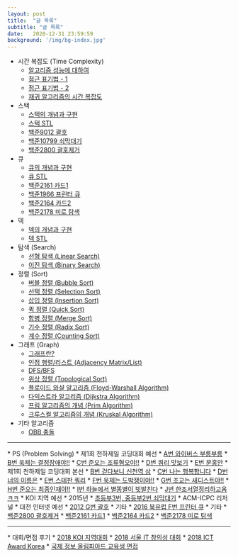 ```yaml
---
layout: post
title:  "글 목록"
subtitle: "글 목록"
date:   2020-12-31 23:59:59
background: '/img/bg-index.jpg'
---
```


* 시간 복잡도 (Time Complexity)
  * <a href = "https://justicehui.github.io/2018/03/04/%EC%8B%9C%EA%B0%84%EB%B3%B5%EC%9E%A1%EB%8F%841.html">알고리즘 성능에 대하여</a>
  * <a href = "https://justicehui.github.io/2018/03/09/%EC%8B%9C%EA%B0%84%EB%B3%B5%EC%9E%A1%EB%8F%842.html">점근 표기법 - 1</a>
  * <a href = "https://justicehui.github.io/2018/03/10/%EC%8B%9C%EA%B0%84%EB%B3%B5%EC%9E%A1%EB%8F%843.html">점근 표기법 - 2</a>
  * <a href = "https://justicehui.github.io/2018/03/11/%EC%8B%9C%EA%B0%84%EB%B3%B5%EC%9E%A1%EB%8F%844.html">재귀 알고리즘의 시간 복잡도</a>
* 스택
  * <a href = "https://justicehui.github.io/2018/06/03/%EC%8A%A4%ED%83%9D1.html">스택의 개념과 구현</a>
  * <a href = "https://justicehui.github.io/2018/06/03/%EC%8A%A4%ED%83%9D2.html">스택 STL</a>
  * <a href = "https://justicehui.github.io/2018/06/06/BOJ9012.html">백준9012 괄호</a>
  * <a href = "https://justicehui.github.io/2018/06/06/BOJ10799.html">백준10799 쇠막대기</a>
  * <a href = "https://justicehui.github.io/2018/06/06/BOJ2800.html">백준2800 괄호제거</a>
* 큐
  * <a href = "https://justicehui.github.io/2018/06/09/%ED%81%901.html">큐의 개념과 구현</a>
  * <a href = "https://justicehui.github.io/2018/06/09/%ED%81%902.html">큐 STL</a>
  * <a href = "https://justicehui.github.io/2018/06/10/BOJ2161.html">백준2161 카드1</a>
  * <a href = "https://justicehui.github.io/2018/06/10/BOJ1966.html">백준1966 프린터 큐</a>
  * <a href = "https://justicehui.github.io/2018/06/10/BOJ2164.html">백준2164 카드2</a>
  * <a href = "https://justicehui.github.io/2018/06/10/BOJ2178.html">백준2178 미로 탐색</a>
* 덱
  * <a href = "https://justicehui.github.io/2018/06/12/%EB%8D%B11.html">덱의 개념과 구현</a>
  * <a href = "https://justicehui.github.io/2018/06/13/%EB%8D%B12.html">덱 STL</a>
* 탐색 (Search)
  * <a href = "https://justicehui.github.io/2018/03/17/%ED%83%90%EC%83%891.html">선형 탐색 (Linear Search)</a>
  * <a href = "https://justicehui.github.io/2018/03/18/%ED%83%90%EC%83%892.html">이진 탐색 (Binary Search)</a>
* 정렬 (Sort)
  * <a href = "https://justicehui.github.io/2018/04/09/%EC%A0%95%EB%A0%AC1.html">버블 정렬 (Bubble Sort)</a>
  * <a href = "https://justicehui.github.io/2018/04/11/%EC%A0%95%EB%A0%AC2.html">선택 정렬 (Selection Sort)</a>
  * <a href = "https://justicehui.github.io/2018/04/14/%EC%A0%95%EB%A0%AC3.html">삽입 정렬 (Insertion Sort)</a>
  * <a href = "https://justicehui.github.io/2018/04/18/%EC%A0%95%EB%A0%AC4.html">퀵 정렬 (Quick Sort)</a>
  * <a href = "https://justicehui.github.io/2018/04/22/%EC%A0%95%EB%A0%AC5.html">합병 정렬 (Merge Sort)</a>
  * <a href = "https://justicehui.github.io/2018/05/02/%EC%A0%95%EB%A0%AC6.html">기수 정렬 (Radix Sort)</a>
  * <a href = "https://justicehui.github.io/2018/05/02/%EC%A0%95%EB%A0%AC7.html">계수 정렬 (Counting Sort)</a>
* 그래프 (Graph)
  * <a href = "https://justicehui.github.io/2018/03/19/%EA%B7%B8%EB%9E%98%ED%94%841.html">그래프란?</a>
  * <a href = "https://justicehui.github.io/2018/03/21/%EA%B7%B8%EB%9E%98%ED%94%842.html">인접 행렬/리스트 (Adjacency Matrix/List)</a>
  * <a href = "https://justicehui.github.io/2018/03/23/%EA%B7%B8%EB%9E%98%ED%94%843.html">DFS/BFS</a>
  * <a href = "https://justicehui.github.io/2018/03/24/%EA%B7%B8%EB%9E%98%ED%94%844.html">위상 정렬 (Topological Sort)</a>
  * <a href = "https://justicehui.github.io/2018/03/25/%EA%B7%B8%EB%9E%98%ED%94%845.html">플로이드 와샬 알고리즘 (Floyd-Warshall Algorithm)</a>
  * <a href = "https://justicehui.github.io/2018/03/28/%EA%B7%B8%EB%9E%98%ED%94%846.html">다익스트라 알고리즘 (Dijkstra Algorithm)</a>
  * <a href = "https://justicehui.github.io/2018/03/30/%EA%B7%B8%EB%9E%98%ED%94%847.html">프림 알고리즘의 개념 (Prim Algorithm)</a>
  * <a href = "https://justicehui.github.io/2018/03/31/%EA%B7%B8%EB%9E%98%ED%94%848.html">크루스컬 알고리즘의 개념 (Kruskal Algorithm)</a>
* 기타 알고리즘
  * <a href = "https://justicehui.github.io/2018/06/23/OBB.html">OBB 충돌</a>
<hr>
* PS (Problem Solving)
  * 제1회 천하제일 코딩대회 예선
    * <a href = "https://justicehui.github.io/2018/05/06/BOJ14645.html">A번 와이버스 부릉부릉</a>
    * <a href = "https://justicehui.github.io/2018/05/06/BOJ14646.html">B번 욱제는 결정장애야!!</a>
    * <a href = "https://justicehui.github.io/2018/05/07/BOJ14647.html">C번 준오는 조류혐오야!!</a>
    * <a href = "https://justicehui.github.io/2018/05/07/BOJ14648.html">D번 쿼리 맛보기</a>
    * <a href = "https://justicehui.github.io/2018/05/11/BOJ14649.html">E번 문홍안</a>
  * 제1회 천하제일 코딩대회 본선
    * <a href = "https://justicehui.github.io/2018/05/12/BOJ14651.html">B번 걷다보니 신천역 삼</a>
    * <a href = "https://justicehui.github.io/2018/05/13/BOJ14652.html">C번 나는 행복합니다</a>
    * <a href = "https://justicehui.github.io/2018/05/18/BOJ14653.html">D번 너의 이름은</a>
    * <a href = "https://justicehui.github.io/2018/05/20/BOJ14654.html">E번 스테판 쿼리</a>
    * <a href = "https://justicehui.github.io/2018/05/21/BOJ14655.html">F번 욱제는 도박쟁이야!!</a>
    * <a href = "https://justicehui.github.io/2018/05/21/BOJ14656.html">G번 조교는 새디스트야!!</a>
    * <a href = "https://justicehui.github.io/2018/05/22/BOJ14657.html">H번 준오는 최종인재야!!</a>
    * <a href = "https://justicehui.github.io/2018/05/22/BOJ14658.html">I번 하늘에서 별똥별이 빗발친다</a>
    * <a href = "https://justicehui.github.io/2018/05/26/BOJ14659.html">J번 한조서열정리하고옴ㅋㅋ</a>
  * KOI 지역 예선
    * 2015년
      * <a href = "https://justicehui.github.io/2018/06/06/BOJ10799.html">초등부3번, 중등부2번 쇠막대기</a>
  * ACM-ICPC 리저널
    * 대전 인터넷 예선
      * <a href = "https://justicehui.github.io/2018/06/06/BOJ9012.html">2012 G번 괄호</a>
    * 기타
      * <a href = "https://justicehui.github.io/2018/06/10/BOJ1966.html">2016 북유럽 F번 프린터 큐</a>
  * 기타
    * <a href = "https://justicehui.github.io/2018/06/06/BOJ2800.html">백준2800 괄호제거</a>
    * <a href = "https://justicehui.github.io/2018/06/10/BOJ2161.html">백준2161 카드1</a>
    * <a href = "https://justicehui.github.io/2018/06/10/BOJ2164.html">백준2164 카드2</a>
    * <a href = "https://justicehui.github.io/2018/06/10/BOJ2178.html">백준2178 미로 탐색</a>
<hr>
* 대회/면접 후기
  * <a href = "https://justicehui.github.io/2018/04/15/%EC%A0%95%EC%98%AC%ED%9B%84%EA%B8%B0.html">2018 KOI 지역대회</a>
  * <a href = "https://justicehui.github.io/2018/06/03/%EC%84%9C%EC%9A%B8IT%EC%B0%BD%EC%9D%98%EC%84%B1%EB%8C%80%ED%9A%8C%ED%9B%84%EA%B8%B0.html">2018 서울 IT 창의성 대회</a>
  * <a href = "https://justicehui.github.io/2018/06/11/ICTAwardKorea.html">2018 ICT Award Korea</a>
  * <a href = "https://justicehui.github.io/2018/06/14/IOI%EB%A9%B4%EC%A0%91-%ED%9B%84%EA%B8%B0.html">국제 정보 올림피아드 교육생 면접</a>
